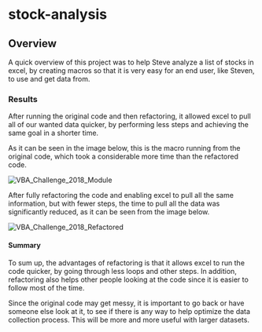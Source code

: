 # stock-analysis
## Overview
A quick overview of this project was to help Steve analyze a list of stocks in excel, by creating macros so that it is very easy for an end user, like Steven, to use and get data from. 
### Results
After running the original code and then refactoring, it allowed excel to pull all of our wanted data quicker, by performing less steps and achieving the same goal in a shorter time. 

As it can be seen in the image below, this is the macro running from the original code, which took a considerable more time than the refactored code.

![VBA_Challenge_2018_Module](https://user-images.githubusercontent.com/114959143/198391949-1fadd5d3-343e-41bf-b697-d32f97a14ffc.png)

After fully refactoring the code and enabling excel to pull all the same information, but with fewer steps, the time to pull all the data was significantly reduced, as it can be seen from the image below.

![VBA_Challenge_2018_Refactored](https://user-images.githubusercontent.com/114959143/198392263-4d22743d-8ee4-4bd8-b9e9-17896d9bb4f7.png)

#### Summary
To sum up, the advantages of refactoring is that it allows excel to run the code quicker, by going through less loops and other steps. In addition, refactoring also helps other people looking at the code since it is easier to follow most of the time. 

Since the original code may get messy, it is important to go back or have someone else look at it, to see if there is any way to help optimize the data collection process. This will be more and more useful with larger datasets.
